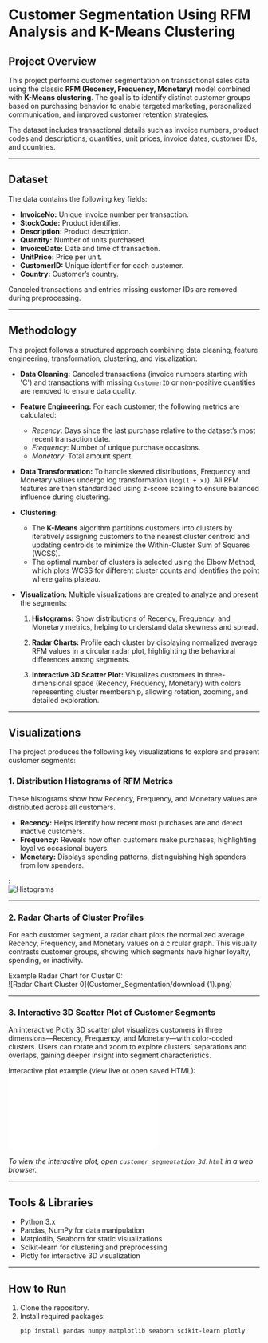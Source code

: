 # Customer Segmentation Using RFM Analysis and K-Means Clustering

## Project Overview

This project performs customer segmentation on transactional sales data using the classic **RFM (Recency, Frequency, Monetary)** model combined with **K-Means clustering**. The goal is to identify distinct customer groups based on purchasing behavior to enable targeted marketing, personalized communication, and improved customer retention strategies.

The dataset includes transactional details such as invoice numbers, product codes and descriptions, quantities, unit prices, invoice dates, customer IDs, and countries.

---

## Dataset

The data contains the following key fields:

- **InvoiceNo:** Unique invoice number per transaction.
- **StockCode:** Product identifier.
- **Description:** Product description.
- **Quantity:** Number of units purchased.
- **InvoiceDate:** Date and time of transaction.
- **UnitPrice:** Price per unit.
- **CustomerID:** Unique identifier for each customer.
- **Country:** Customer’s country.

Canceled transactions and entries missing customer IDs are removed during preprocessing.

---

## Methodology

This project follows a structured approach combining data cleaning, feature engineering, transformation, clustering, and visualization:

- **Data Cleaning:** Canceled transactions (invoice numbers starting with 'C') and transactions with missing `CustomerID` or non-positive quantities are removed to ensure data quality.

- **Feature Engineering:** For each customer, the following metrics are calculated:  
  - *Recency*: Days since the last purchase relative to the dataset’s most recent transaction date.  
  - *Frequency*: Number of unique purchase occasions.  
  - *Monetary*: Total amount spent.

- **Data Transformation:** To handle skewed distributions, Frequency and Monetary values undergo log transformation (`log(1 + x)`). All RFM features are then standardized using z-score scaling to ensure balanced influence during clustering.

- **Clustering:**  
  - The **K-Means** algorithm partitions customers into clusters by iteratively assigning customers to the nearest cluster centroid and updating centroids to minimize the Within-Cluster Sum of Squares (WCSS).  
  - The optimal number of clusters is selected using the Elbow Method, which plots WCSS for different cluster counts and identifies the point where gains plateau.

- **Visualization:** Multiple visualizations are created to analyze and present the segments:

  1. **Histograms:** Show distributions of Recency, Frequency, and Monetary metrics, helping to understand data skewness and spread.

  2. **Radar Charts:** Profile each cluster by displaying normalized average RFM values in a circular radar plot, highlighting the behavioral differences among segments.

  3. **Interactive 3D Scatter Plot:** Visualizes customers in three-dimensional space (Recency, Frequency, Monetary) with colors representing cluster membership, allowing rotation, zooming, and detailed exploration.

---
## Visualizations

The project produces the following key visualizations to explore and present customer segments:

### 1. Distribution Histograms of RFM Metrics  
These histograms show how Recency, Frequency, and Monetary values are distributed across all customers.  
- **Recency:** Helps identify how recent most purchases are and detect inactive customers.  
- **Frequency:** Reveals how often customers make purchases, highlighting loyal vs occasional buyers.  
- **Monetary:** Displays spending patterns, distinguishing high spenders from low spenders.

:  
![ Histograms](Customer-Segmentation/dist.png)

---

### 2. Radar Charts of Cluster Profiles  
For each customer segment, a radar chart plots the normalized average Recency, Frequency, and Monetary values on a circular graph. This visually contrasts customer groups, showing which segments have higher loyalty, spending, or inactivity.

Example Radar Chart for Cluster 0:  
![Radar Chart Cluster 0](Customer_Segmentation/download (1).png)

---

### 3. Interactive 3D Scatter Plot of Customer Segments  
An interactive Plotly 3D scatter plot visualizes customers in three dimensions—Recency, Frequency, and Monetary—with color-coded clusters. Users can rotate and zoom to explore clusters’ separations and overlaps, gaining deeper insight into segment characteristics.

Interactive plot example (view live or open saved HTML):  
![3D Scatter Plot](Customer_Segmentation/customer_segmentation_3d.html)

*To view the interactive plot, open `customer_segmentation_3d.html` in a web browser.*

---
## Tools & Libraries

- Python 3.x  
- Pandas, NumPy for data manipulation  
- Matplotlib, Seaborn for static visualizations  
- Scikit-learn for clustering and preprocessing  
- Plotly for interactive 3D visualization

---

## How to Run

1. Clone the repository.  
2. Install required packages:
   ```bash
   pip install pandas numpy matplotlib seaborn scikit-learn plotly
